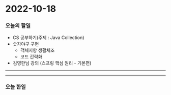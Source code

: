 2022-10-18
==========

### 오늘의 할일
* CS 공부하기(주제 : Java Collection)
* 숫자야구 구현
    * 객체지향 생활체조
    * 코드 간략화
* 김영한님 강의 (스프링 핵심 원리 - 기본편)

<hr/>
<hr/>

### 오늘 한일